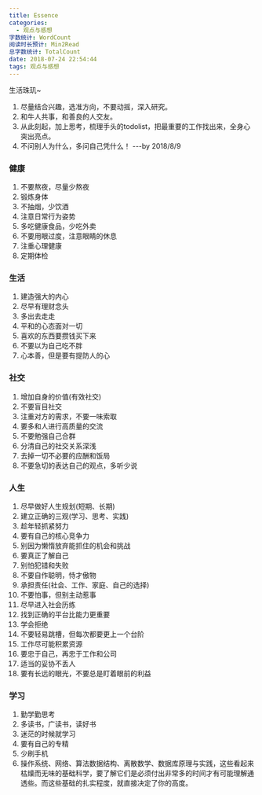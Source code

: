 ```yaml
---
title: Essence
categories:
  - 观点与感想
字数统计: WordCount
阅读时长预计: Min2Read
总字数统计: TotalCount
date: 2018-07-24 22:54:44
tags: 观点与感想
---
```


生活珠玑~

<!--more-->

1. 尽量结合兴趣，选准方向，不要动摇，深入研究。
2. 和牛人共事，和善良的人交友。
3. 从此刻起，加上思考，梳理手头的todolist，把最重要的工作找出来，全身心突出亮点。
4. 不问别人为什么，多问自己凭什么！      ---by 2018/8/9

### 健康
1. 不要熬夜，尽量少熬夜
2. 锻炼身体
3. 不抽烟，少饮酒
4. 注意日常行为姿势
5. 多吃健康食品，少吃外卖
6. 不要用眼过度，注意眼睛的休息
7. 注重心理健康
8. 定期体检

### 生活
1. 建造强大的内心
2. 尽早有理财念头
3. 多出去走走
4. 平和的心态面对一切
5. 喜欢的东西要攒钱买下来
6. 不要以为自己吃不胖
7. 心本善，但是要有提防人的心

### 社交
1. 增加自身的价值(有效社交)
2. 不要盲目社交
2. 注重对方的需求，不要一味索取
3. 要多和人进行高质量的交流
4. 不要勉强自己合群
5. 分清自己的社交关系深浅
6. 去掉一切不必要的应酬和饭局
7. 不要急切的表达自己的观点，多听少说

### 人生
1. 尽早做好人生规划(短期、长期)
2. 建立正确的三观(学习、思考、实践)
3. 趁年轻抓紧努力
4. 要有自己的核心竞争力
5. 别因为懒惰放弃能抓住的机会和挑战
6. 要真正了解自己
7. 别怕犯错和失败
8. 不要自作聪明，恃才傲物
9. 承担责任(社会、工作、家庭、自己的选择)
10. 不要怕事，但别主动惹事
11. 尽早进入社会历练
12. 找到正确的平台比能力更重要
13. 学会拒绝
14. 不要轻易跳槽，但每次都要更上一个台阶
15. 工作尽可能积累资源
16. 要忠于自己，再忠于工作和公司
17. 适当的妥协不丢人
18. 要有长远的眼光，不要总是盯着眼前的利益

### 学习
1. 勤学勤思考
2. 多读书，广读书，读好书
3. 迷茫的时候就学习
4. 要有自己的专精
5. 少刷手机
6. 操作系统、网络、算法数据结构、离散数学、数据库原理与实践，这些看起来枯燥而无味的基础科学，要了解它们是必须付出非常多的时间才有可能理解通透些。而这些基础的扎实程度，就直接决定了你的高度。





